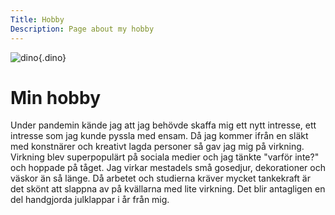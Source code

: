 ```yaml
---
Title: Hobby
Description: Page about my hobby
---
```


![dino](%assets_url%/img/rsz_dino.png#dino){.dino}

Min hobby
==================

Under pandemin kände jag att jag behövde skaffa mig ett nytt intresse, ett
intresse som jag kunde pyssla med ensam. Då jag kommer ifrån en släkt med
konstnärer och kreativt lagda personer så gav jag mig på virkning. Virkning
blev superpopulärt på sociala medier och jag tänkte "varför inte?" och hoppade
på tåget. Jag virkar mestadels små gosedjur, dekorationer och väskor än så
länge. Då arbetet och studierna kräver mycket tankekraft är det skönt att
slappna av på kvällarna med lite virkning. Det blir antagligen en del
handgjorda julklappar i år från mig.
